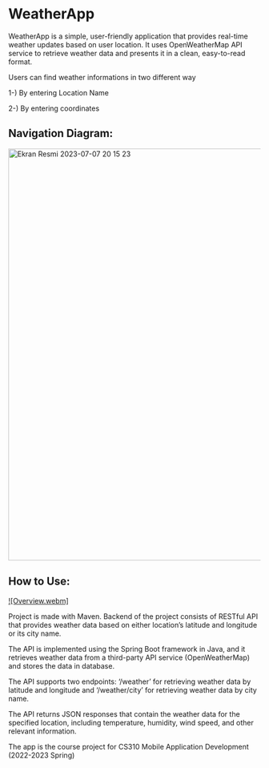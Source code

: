 # WeatherApp

WeatherApp is a simple, user-friendly application that provides real-time weather updates based on user location. It uses OpenWeatherMap API service to retrieve weather data and presents it in a clean, easy-to-read format.

Users can find weather informations in two different way 

1-) By entering Location Name

2-) By entering coordinates

## Navigation Diagram:


<img width="822" alt="Ekran Resmi 2023-07-07 20 15 23" src="https://github.com/ufuk-ozdek/WeatherApp/assets/70910355/802c6cdf-ccb7-4336-bec5-7a7b3cf45c4e">



## How to Use:
[![Overview.webm]](https://github.com/ufuk-ozdek/WeatherApp/assets/70910355/1679e63a-8059-4b3c-bc98-1764493ae878)




Project is made with Maven. Backend of the project consists of RESTful API that provides weather data based on either location’s latitude and longitude or its city name. 

The API is implemented using the Spring Boot framework in Java, and it retrieves weather data from a third-party API service (OpenWeatherMap) and stores the data in database. 

The API supports two endpoints: ‘/weather’ for retrieving weather data by latitude and longitude and ‘/weather/city’ for retrieving weather data by city name.

The API returns JSON responses that contain the weather data for the specified location, including temperature, humidity, wind speed, and other relevant information.

The app is the course project for CS310 Mobile Application Development (2022-2023 Spring)



